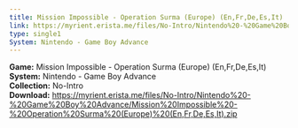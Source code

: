 ```yaml
---
title: Mission Impossible - Operation Surma (Europe) (En,Fr,De,Es,It)
link: https://myrient.erista.me/files/No-Intro/Nintendo%20-%20Game%20Boy%20Advance/Mission%20Impossible%20-%20Operation%20Surma%20(Europe)%20(En,Fr,De,Es,It).zip
type: single1
System: Nintendo - Game Boy Advance
---
```

<b>Game:</b> Mission Impossible - Operation Surma (Europe) (En,Fr,De,Es,It)<br>
<b>System:</b> Nintendo - Game Boy Advance<br>
<b>Collection:</b> No-Intro<br>
<b>Download:</b> https://myrient.erista.me/files/No-Intro/Nintendo%20-%20Game%20Boy%20Advance/Mission%20Impossible%20-%20Operation%20Surma%20(Europe)%20(En,Fr,De,Es,It).zip